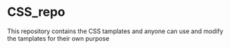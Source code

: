 # CSS_repo

This repository contains the CSS tamplates and anyone can use and modify the tamplates for their own purpose
